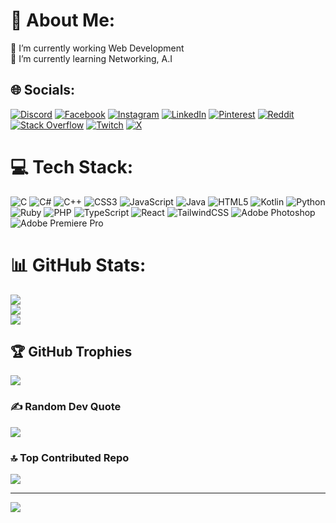 # 💫 About Me:
🔭 I’m currently working Web Development<br>🌱 I’m currently learning Networking, A.I<br>


## 🌐 Socials:
[![Discord](https://img.shields.io/badge/Discord-%237289DA.svg?logo=discord&logoColor=white)](https://discord.gg/2FSNavMX) [![Facebook](https://img.shields.io/badge/Facebook-%231877F2.svg?logo=Facebook&logoColor=white)](https://facebook.com/istikahamed.saad) [![Instagram](https://img.shields.io/badge/Instagram-%23E4405F.svg?logo=Instagram&logoColor=white)](https://instagram.com/saad_ishigami) [![LinkedIn](https://img.shields.io/badge/LinkedIn-%230077B5.svg?logo=linkedin&logoColor=white)](https://linkedin.com/in/istiak-ahmed-saad-46131a29b) [![Pinterest](https://img.shields.io/badge/Pinterest-%23E60023.svg?logo=Pinterest&logoColor=white)](https://pinterest.com/istiakahmedsaad) [![Reddit](https://img.shields.io/badge/Reddit-%23FF4500.svg?logo=Reddit&logoColor=white)](https://reddit.com/user/Saad_ahamed) [![Stack Overflow](https://img.shields.io/badge/-Stackoverflow-FE7A16?logo=stack-overflow&logoColor=white)](https://stackoverflow.com/users/19757677) [![Twitch](https://img.shields.io/badge/Twitch-%239146FF.svg?logo=Twitch&logoColor=white)](https://twitch.tv/saad_ahamed) [![X](https://img.shields.io/badge/X-black.svg?logo=X&logoColor=white)](https://x.com/IstiakSaad) 

# 💻 Tech Stack:
![C](https://img.shields.io/badge/c-%2300599C.svg?style=for-the-badge&logo=c&logoColor=white) ![C#](https://img.shields.io/badge/c%23-%23239120.svg?style=for-the-badge&logo=csharp&logoColor=white) ![C++](https://img.shields.io/badge/c++-%2300599C.svg?style=for-the-badge&logo=c%2B%2B&logoColor=white) ![CSS3](https://img.shields.io/badge/css3-%231572B6.svg?style=for-the-badge&logo=css3&logoColor=white) ![JavaScript](https://img.shields.io/badge/javascript-%23323330.svg?style=for-the-badge&logo=javascript&logoColor=%23F7DF1E) ![Java](https://img.shields.io/badge/java-%23ED8B00.svg?style=for-the-badge&logo=openjdk&logoColor=white) ![HTML5](https://img.shields.io/badge/html5-%23E34F26.svg?style=for-the-badge&logo=html5&logoColor=white) ![Kotlin](https://img.shields.io/badge/kotlin-%237F52FF.svg?style=for-the-badge&logo=kotlin&logoColor=white) ![Python](https://img.shields.io/badge/python-3670A0?style=for-the-badge&logo=python&logoColor=ffdd54) ![Ruby](https://img.shields.io/badge/ruby-%23CC342D.svg?style=for-the-badge&logo=ruby&logoColor=white) ![PHP](https://img.shields.io/badge/php-%23777BB4.svg?style=for-the-badge&logo=php&logoColor=white) ![TypeScript](https://img.shields.io/badge/typescript-%23007ACC.svg?style=for-the-badge&logo=typescript&logoColor=white) ![React](https://img.shields.io/badge/react-%2320232a.svg?style=for-the-badge&logo=react&logoColor=%2361DAFB) ![TailwindCSS](https://img.shields.io/badge/tailwindcss-%2338B2AC.svg?style=for-the-badge&logo=tailwind-css&logoColor=white) ![Adobe Photoshop](https://img.shields.io/badge/adobe%20photoshop-%2331A8FF.svg?style=for-the-badge&logo=adobe%20photoshop&logoColor=white) ![Adobe Premiere Pro](https://img.shields.io/badge/Adobe%20Premiere%20Pro-9999FF.svg?style=for-the-badge&logo=Adobe%20Premiere%20Pro&logoColor=white)
# 📊 GitHub Stats:
![](https://github-readme-stats.vercel.app/api?username=istiakAHMEDsaad&theme=dark&hide_border=false&include_all_commits=true&count_private=true)<br/>
![](https://github-readme-streak-stats.herokuapp.com/?user=istiakAHMEDsaad&theme=dark&hide_border=false)<br/>
![](https://github-readme-stats.vercel.app/api/top-langs/?username=istiakAHMEDsaad&theme=dark&hide_border=false&include_all_commits=true&count_private=true&layout=compact)

## 🏆 GitHub Trophies
![](https://github-profile-trophy.vercel.app/?username=istiakAHMEDsaad&theme=radical&no-frame=false&no-bg=false&margin-w=4)

### ✍️ Random Dev Quote
![](https://quotes-github-readme.vercel.app/api?type=horizontal&theme=light)

### 🔝 Top Contributed Repo
![](https://github-contributor-stats.vercel.app/api?username=istiakAHMEDsaad&limit=5&theme=dark&combine_all_yearly_contributions=true)

---
[![](https://visitcount.itsvg.in/api?id=istiakAHMEDsaad&icon=3&color=0)](https://visitcount.itsvg.in)

<!-- Proudly created with GPRM ( https://gprm.itsvg.in ) -->

